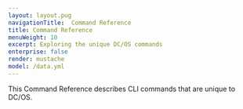 ```yaml
---
layout: layout.pug
navigationTitle:  Command Reference
title: Command Reference
menuWeight: 10
excerpt: Exploring the unique DC/OS commands
enterprise: false
render: mustache
model: /data.yml
---
```


This Command Reference describes CLI commands that are unique to DC/OS.
